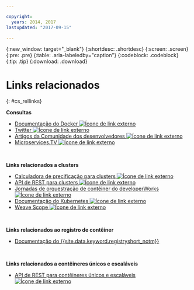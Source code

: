 ```yaml
---

copyright:
  years: 2014, 2017
lastupdated: "2017-09-15"

---
```


{:new_window: target="_blank"}
{:shortdesc: .shortdesc}
{:screen: .screen}
{:pre: .pre}
{:table: .aria-labeledby="caption"}
{:codeblock: .codeblock}
{:tip: .tip} 
{:download: .download}


# Links relacionados
{: #cs_rellinks}

**Consultas**  


- [Documentação do Docker ![Ícone de link externo](../icons/launch-glyph.svg "Ícone de link externo")](https://docs.docker.com/engine/)
- [Twitter ![Ícone de link externo](../icons/launch-glyph.svg "Ícone de link externo")](https://twitter.com/hashtag/ibmcontainers)
- [Artigos da Comunidade dos desenvolvedores ![Ícone de link externo](../icons/launch-glyph.svg "Ícone de link externo")](https://www.ibm.com/blogs/bluemix/tag/containers/)
- [Microservices.TV ![Ícone de link externo](../icons/launch-glyph.svg "Ícone de link externo")](https://developer.ibm.com/tv/microservices/)

<br />



**Links relacionados a clusters**  

- [Calculadora de precificação para clusters ![Ícone de link externo](../icons/launch-glyph.svg "Ícone de link externo")](https://console.bluemix.net/?direct=classic%2F&env_id=ibm%3Ayp%3Aus-south#/pricing/cloudOEPaneId=pricing&paneId=pricingSheet&orgGuid=83f3f6dd-e430-4955-8225-0963753d8b0f&spaceGuid=f616188f-e265-4e04-84be-1b3d2ec63db3)
- [API de REST para clusters ![Ícone de link externo](../icons/launch-glyph.svg "Ícone de link externo")](https://us-south.containers.bluemix.net/swagger)
- [Jornadas de orquestração de contêiner do developerWorks ![Ícone de link externo](../icons/launch-glyph.svg "Ícone de link externo")](https://developer.ibm.com/code/journey/category/container-orchestration/)
- [Documentação do Kubernetes ![Ícone de link externo](../icons/launch-glyph.svg "Ícone de link externo")](https://kubernetes.io/)
- [Weave Scope ![Ícone de link externo](../icons/launch-glyph.svg "Ícone de link externo")](https://www.weave.works/oss/scope/)

<br />



**Links relacionados ao registro de contêiner**  

- [Documentação do {{site.data.keyword.registryshort_notm}}](/docs/services/Registry/index.html)


<br />



**Links relacionados a contêineres únicos e escaláveis**  

- [API de REST para contêineres únicos e escaláveis ![Ícone de link externo](../icons/launch-glyph.svg "Ícone de link externo")](http://ccsapi-doc.mybluemix.net/)

